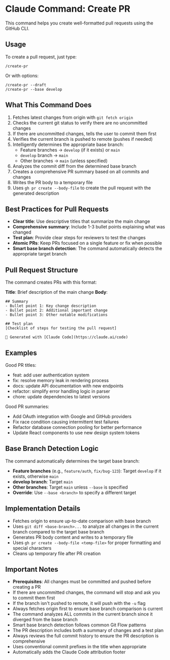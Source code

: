 # Claude Command: Create PR

This command helps you create well-formatted pull requests using the GitHub CLI.

## Usage

To create a pull request, just type:
```
/create-pr
```

Or with options:
```
/create-pr --draft
/create-pr --base develop
```

## What This Command Does

1. Fetches latest changes from origin with `git fetch origin`
2. Checks the current git status to verify there are no uncommitted changes
3. If there are uncommitted changes, tells the user to commit them first
4. Verifies the current branch is pushed to remote (pushes if needed)
5. Intelligently determines the appropriate base branch:
   - Feature branches → `develop` (if it exists) or `main`
   - `develop` branch → `main`
   - Other branches → `main` (unless specified)
6. Analyzes the commit diff from the determined base branch
7. Creates a comprehensive PR summary based on all commits and changes
8. Writes the PR body to a temporary file
9. Uses `gh pr create --body-file` to create the pull request with the generated description

## Best Practices for Pull Requests

- **Clear title**: Use descriptive titles that summarize the main change
- **Comprehensive summary**: Include 1-3 bullet points explaining what was changed
- **Test plan**: Provide clear steps for reviewers to test the changes
- **Atomic PRs**: Keep PRs focused on a single feature or fix when possible
- **Smart base branch detection**: The command automatically detects the appropriate target branch

## Pull Request Structure

The command creates PRs with this format:

**Title**: Brief description of the main change
**Body**:
```
## Summary
- Bullet point 1: Key change description
- Bullet point 2: Additional important change
- Bullet point 3: Other notable modifications

## Test plan
[Checklist of steps for testing the pull request]

🤖 Generated with [Claude Code](https://claude.ai/code)
```

## Examples

Good PR titles:
- feat: add user authentication system
- fix: resolve memory leak in rendering process
- docs: update API documentation with new endpoints
- refactor: simplify error handling logic in parser
- chore: update dependencies to latest versions

Good PR summaries:
- Add OAuth integration with Google and GitHub providers
- Fix race condition causing intermittent test failures
- Refactor database connection pooling for better performance
- Update React components to use new design system tokens

## Base Branch Detection Logic

The command automatically determines the target base branch:

- **Feature branches** (e.g., `feature/auth`, `fix/bug-123`): Target `develop` if it exists, otherwise `main`
- **develop branch**: Target `main`
- **Other branches**: Target `main` unless `--base` is specified
- **Override**: Use `--base <branch>` to specify a different target

## Implementation Details

- Fetches origin to ensure up-to-date comparison with base branch
- Uses `git diff <base-branch>...` to analyze all changes in the current branch compared to the target base branch
- Generates PR body content and writes to a temporary file
- Uses `gh pr create --body-file <temp-file>` for proper formatting and special characters
- Cleans up temporary file after PR creation

## Important Notes

- **Prerequisites**: All changes must be committed and pushed before creating a PR
- If there are uncommitted changes, the command will stop and ask you to commit them first
- If the branch isn't pushed to remote, it will push with the `-u` flag
- Always fetches origin first to ensure base branch comparison is current
- The command analyzes ALL commits in the current branch since it diverged from the base branch
- Smart base branch detection follows common Git Flow patterns
- The PR description includes both a summary of changes and a test plan
- Always reviews the full commit history to ensure the PR description is comprehensive
- Uses conventional commit prefixes in the title when appropriate
- Automatically adds the Claude Code attribution footer